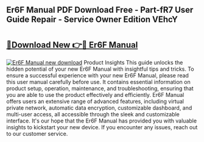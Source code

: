 ## Er6F Manual PDF Download Free - Part-fR7 User Guide Repair - Service Owner Edition VEhcY

# <h2><a href="http://bc88060.oget.top/?id=Er6F+Manual">🔗Download New 👉🔴 Er6F Manual</a></h2>

[![Er6F Manual new download](https://i.imgur.com/5g1atiW.png)](http://bc88060.oget.top/?id=Er6F+Manual)
Product Insights This guide unlocks the hidden potential of your new Er6F Manual with insightful tips and tricks. To ensure a successful experience with your new Er6F Manual, please read this user manual carefully before use. It contains essential information on product setup, operation, maintenance, and troubleshooting, ensuring that you are able to use the product effectively and efficiently. Er6F Manual offers users an extensive range of advanced features, including virtual private network, automatic data encryption, customizable dashboard, and multi-user access, all accessible through the sleek and customizable interface. It's our hope that the Er6F Manual has provided you with valuable insights to kickstart your new device. If you encounter any issues, reach out to our customer service.
